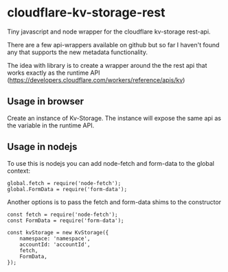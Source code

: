 # cloudflare-kv-storage-rest

Tiny javascript and node wrapper for the cloudflare kv-storage rest-api.

There are a few api-wrappers available on github but so far I haven't found any that supports the new metadata functionality.

The idea with library is to create a wrapper around the the rest api that works exactly as the runtime API (https://developers.cloudflare.com/workers/reference/apis/kv)

## Usage in browser

Create an instance of Kv-Storage. The instance will expose the same api as the variable in the runtime API.

## Usage in nodejs

To use this is nodejs you can add node-fetch and form-data to the global context:

```
global.fetch = require('node-fetch');
global.FormData = require('form-data');
```

Another options is to pass the fetch and form-data shims to the constructor

```
const fetch = require('node-fetch');
const FormData = require('form-data');

const kvStorage = new KvStorage({
    namespace: 'namespace',
    accountId: 'accountId',
    fetch,
    FormData,
});
```

